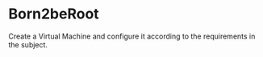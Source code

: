 # Born2beRoot
Create a Virtual Machine and configure it according to the requirements in the subject.
